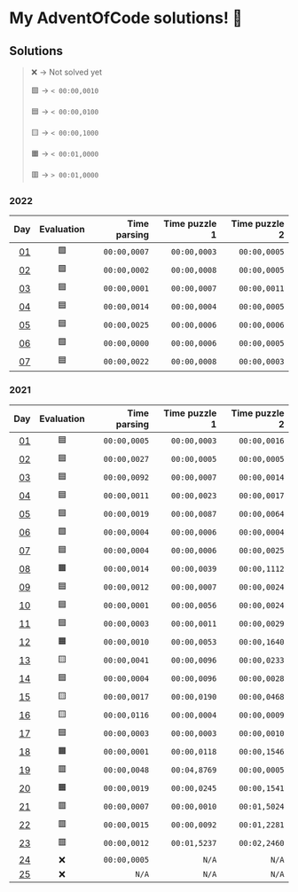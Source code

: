 # My AdventOfCode solutions! 🎄 

## Solutions

> ❌ -> Not solved yet
> 
> 🟩 -> `< 00:00,0010`
>
> 🟦 -> `< 00:00,0100`
> 
> 🟨 -> `< 00:00,1000`
> 
> 🟧 -> `< 00:01,0000`
>
> 🟥 -> `> 00:01,0000`

### 2022
| Day                        | Evaluation | Time parsing | Time puzzle 1 | Time puzzle 2 |
| -------------------------: | :--------: | -----------: | ------------: | ------------: |
| [01](/Solutions/Y2022/D01) |     🟩     | `00:00,0007` |  `00:00,0003` |  `00:00,0005` |
| [02](/Solutions/Y2022/D02) |     🟩     | `00:00,0002` |  `00:00,0008` |  `00:00,0005` |
| [03](/Solutions/Y2022/D03) |     🟦     | `00:00,0001` |  `00:00,0007` |  `00:00,0011` |
| [04](/Solutions/Y2022/D04) |     🟦     | `00:00,0014` |  `00:00,0004` |  `00:00,0005` |
| [05](/Solutions/Y2022/D05) |     🟦     | `00:00,0025` |  `00:00,0006` |  `00:00,0006` |
| [06](/Solutions/Y2022/D06) |     🟩     | `00:00,0000` |  `00:00,0006` |  `00:00,0005` |
| [07](/Solutions/Y2022/D07) |     🟦     | `00:00,0022` |  `00:00,0008` |  `00:00,0003` |

### 2021
| Day                        | Evaluation | Time parsing | Time puzzle 1 | Time puzzle 2 |
| -------------------------: | :--------: | -----------: | ------------: | ------------: |
| [01](/Solutions/Y2021/D01) |     🟦     | `00:00,0005` |  `00:00,0003` |  `00:00,0016` |
| [02](/Solutions/Y2021/D02) |     🟦     | `00:00,0027` |  `00:00,0005` |  `00:00,0005` |
| [03](/Solutions/Y2021/D03) |     🟦     | `00:00,0092` |  `00:00,0007` |  `00:00,0014` |
| [04](/Solutions/Y2021/D04) |     🟦     | `00:00,0011` |  `00:00,0023` |  `00:00,0017` |
| [05](/Solutions/Y2021/D05) |     🟦     | `00:00,0019` |  `00:00,0087` |  `00:00,0064` |
| [06](/Solutions/Y2021/D06) |     🟩     | `00:00,0004` |  `00:00,0006` |  `00:00,0004` |
| [07](/Solutions/Y2021/D07) |     🟦     | `00:00,0004` |  `00:00,0006` |  `00:00,0025` |
| [08](/Solutions/Y2021/D08) |     🟧     | `00:00,0014` |  `00:00,0039` |  `00:00,1112` |
| [09](/Solutions/Y2021/D09) |     🟦     | `00:00,0012` |  `00:00,0007` |  `00:00,0024` |
| [10](/Solutions/Y2021/D10) |     🟦     | `00:00,0001` |  `00:00,0056` |  `00:00,0024` |
| [11](/Solutions/Y2021/D11) |     🟦     | `00:00,0003` |  `00:00,0011` |  `00:00,0029` |
| [12](/Solutions/Y2021/D12) |     🟧     | `00:00,0010` |  `00:00,0053` |  `00:00,1640` |
| [13](/Solutions/Y2021/D13) |     🟨     | `00:00,0041` |  `00:00,0096` |  `00:00,0233` |
| [14](/Solutions/Y2021/D14) |     🟦     | `00:00,0004` |  `00:00,0096` |  `00:00,0028` |
| [15](/Solutions/Y2021/D15) |     🟨     | `00:00,0017` |  `00:00,0190` |  `00:00,0468` |
| [16](/Solutions/Y2021/D16) |     🟨     | `00:00,0116` |  `00:00,0004` |  `00:00,0009` |
| [17](/Solutions/Y2021/D17) |     🟦     | `00:00,0003` |  `00:00,0003` |  `00:00,0010` |
| [18](/Solutions/Y2021/D18) |     🟧     | `00:00,0001` |  `00:00,0118` |  `00:00,1546` |
| [19](/Solutions/Y2021/D19) |     🟥     | `00:00,0048` |  `00:04,8769` |  `00:00,0005` |
| [20](/Solutions/Y2021/D20) |     🟧     | `00:00,0019` |  `00:00,0245` |  `00:00,1541` |
| [21](/Solutions/Y2021/D21) |     🟥     | `00:00,0007` |  `00:00,0010` |  `00:01,5024` |
| [22](/Solutions/Y2021/D22) |     🟥     | `00:00,0015` |  `00:00,0092` |  `00:01,2281` |
| [23](/Solutions/Y2021/D23) |     🟥     | `00:00,0012` |  `00:01,5237` |  `00:02,2460` |
| [24](/Solutions/Y2021/D24) |     ❌     | `00:00,0005` |         `N/A` |         `N/A` |
| [25](/Solutions/Y2021/D25) |     ❌     |        `N/A` |         `N/A` |         `N/A` |


